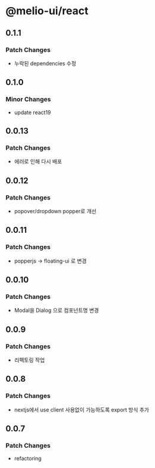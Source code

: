 # @melio-ui/react

## 0.1.1

### Patch Changes

- 누락된 dependencies 수정

## 0.1.0

### Minor Changes

- update react19

## 0.0.13

### Patch Changes

- 에러로 인해 다시 배포

## 0.0.12

### Patch Changes

- popover/dropdown popper로 개선

## 0.0.11

### Patch Changes

- popperjs -> floating-ui 로 변경

## 0.0.10

### Patch Changes

- Modal을 Dialog 으로 컴포넌트명 변경

## 0.0.9

### Patch Changes

- 리펙토링 작업

## 0.0.8

### Patch Changes

- nextjs에서 use client 사용없이 가능하도록 export 방식 추가

## 0.0.7

### Patch Changes

- refactoring
